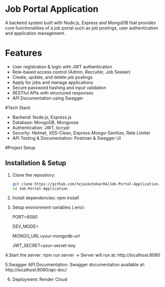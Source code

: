 # Job Portal Application
A backend system built with Node.js, Express and MongoDB that provides core functionalities of a job portal such as job postings, user authentication and application management.

# Features
- User registration & login with JWT authentication
- Role-based access control (Admin, Recruiter, Job Seeker)
- Create, update, and delete job postings
- Apply for jobs and manage applications
- Secure password hashing and input validation
- RESTful APIs with structured responses
- API Documentation using Swagger

#Tech Stack
- Backend: Node.js, Express.js  
- Database: MongoDB, Mongoose  
- Authentication: JWT, bcrypt  
- Security: Helmet, XSS-Clean, Express-Mongo-Sanitize, Rate Limiter  
- API Testing & Documentation: Postman & Swagger UI

#Project Setup
## Installation & Setup
1. Clone the repository:  
   ```bash
   git clone https://github.com/tejaskotekar04/Job-Portal-Application.git
   cd Job-Portal-Application

2. Install dependencies:
   npm install

3. Setup environment variables (.env):
   
   PORT=8080
   
   DEV_MODE=
   
   MONGO_URL=your-mongodb-url
   
   JWT_SECRET=your-secret-key

4.Start the server:
npm run server
-> Server will run at: http://localhost:8080

5.Swagger API Documentation:
Swagger documentation available at: http://localhost:8080/api-doc/

6. Deployment: Render Cloud 


